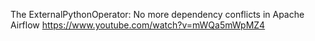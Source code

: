 The ExternalPythonOperator: No more dependency conflicts in Apache Airflow
https://www.youtube.com/watch?v=mWQa5mWpMZ4
